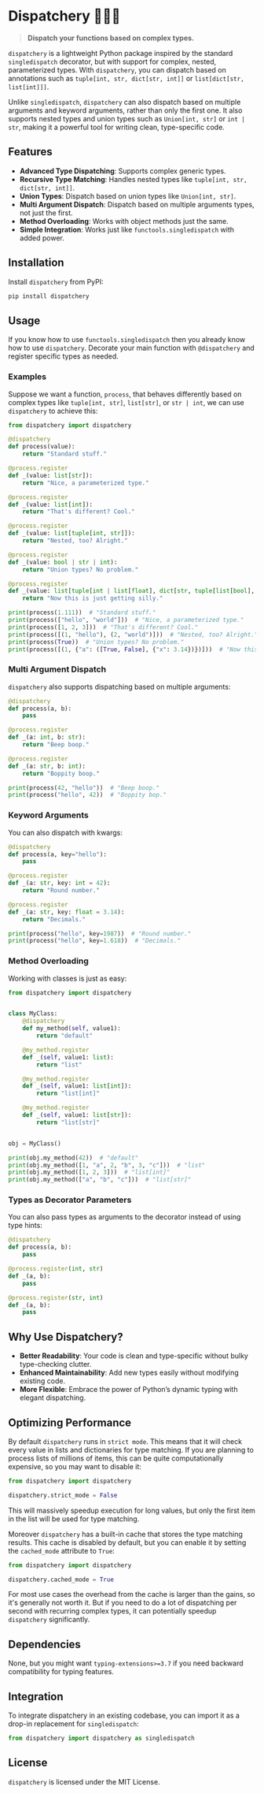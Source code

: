 # Dispatchery 🧙‍♂️✨  
> **Dispatch your functions based on complex types.**

`dispatchery` is a lightweight Python package inspired by the standard `singledispatch` decorator, but with support for complex, nested, parameterized types. With `dispatchery`, you can dispatch based on annotations such as `tuple[int, str, dict[str, int]]` or `list[dict[str, list[int]]]`.

Unlike `singledispatch`, `dispatchery` can also dispatch based on multiple arguments and keyword arguments, rather than only the first one. It also supports nested types and union types such as `Union[int, str]` or `int | str`, making it a powerful tool for writing clean, type-specific code.

## Features

- **Advanced Type Dispatching**: Supports complex generic types.
- **Recursive Type Matching**: Handles nested types like `tuple[int, str, dict[str, int]]`.
- **Union Types**: Dispatch based on union types like `Union[int, str]`.
- **Multi Argument Dispatch**: Dispatch based on multiple arguments types, not just the first.
- **Method Overloading**: Works with object methods just the same.
- **Simple Integration**: Works just like `functools.singledispatch` with added power.

## Installation

Install `dispatchery` from PyPI:

```bash
pip install dispatchery
```

## Usage

If you know how to use `functools.singledispatch` then you already know how to use `dispatchery`. Decorate your main function with `@dispatchery` and register specific types as needed.

### Examples

Suppose we want a function, `process`, that behaves differently based on complex types like `tuple[int, str]`, `list[str]`, or `str | int`, we can use `dispatchery` to achieve this:

```python
from dispatchery import dispatchery

@dispatchery
def process(value):
    return "Standard stuff."

@process.register
def _(value: list[str]):
    return "Nice, a parameterized type."

@process.register
def _(value: list[int]):
    return "That's different? Cool."

@process.register
def _(value: list[tuple[int, str]]):
    return "Nested, too? Alright."

@process.register
def _(value: bool | str | int):
    return "Union types? No problem."

@process.register
def _(value: list[tuple[int | list[float], dict[str, tuple[list[bool], dict[str, float | str]]]]]):
    return "Now this is just getting silly."

print(process(1.111))  # "Standard stuff."
print(process(["hello", "world"]))  # "Nice, a parameterized type."
print(process([1, 2, 3]))  # "That's different? Cool."
print(process([(1, "hello"), (2, "world")]))  # "Nested, too? Alright."
print(process(True))  # "Union types? No problem."
print(process([(1, {"a": ([True, False], {"x": 3.14})})]))  # "Now this is just getting silly."
```

### Multi Argument Dispatch

`dispatchery` also supports dispatching based on multiple arguments:

```python
@dispatchery
def process(a, b):
    pass

@process.register
def _(a: int, b: str):
    return "Beep boop."

@process.register
def _(a: str, b: int):
    return "Boppity boop."

print(process(42, "hello"))  # "Beep boop."
print(process("hello", 42))  # "Boppity bop."
```

### Keyword Arguments

You can also dispatch with kwargs:

```python
@dispatchery
def process(a, key="hello"):
    pass

@process.register
def _(a: str, key: int = 42):
    return "Round number."

@process.register
def _(a: str, key: float = 3.14):
    return "Decimals."

print(process("hello", key=1987))  # "Round number."
print(process("hello", key=1.618))  # "Decimals."
```

### Method Overloading

Working with classes is just as easy:

```python
from dispatchery import dispatchery


class MyClass:
    @dispatchery
    def my_method(self, value1):
        return "default"

    @my_method.register
    def _(self, value1: list):
        return "list"

    @my_method.register
    def _(self, value1: list[int]):
        return "list[int]"

    @my_method.register
    def _(self, value1: list[str]):
        return "list[str]"


obj = MyClass()

print(obj.my_method(42))  # "default"
print(obj.my_method([1, "a", 2, "b", 3, "c"]))  # "list"
print(obj.my_method([1, 2, 3]))  # "list[int]"
print(obj.my_method(["a", "b", "c"]))  # "list[str]"
```

### Types as Decorator Parameters

You can also pass types as arguments to the decorator instead of using type hints:

```python
@dispatchery
def process(a, b):
    pass

@process.register(int, str)
def _(a, b):
    pass

@process.register(str, int)
def _(a, b):
    pass
```

## Why Use Dispatchery?

- **Better Readability**: Your code is clean and type-specific without bulky type-checking clutter.
- **Enhanced Maintainability**: Add new types easily without modifying existing code.
- **More Flexible**: Embrace the power of Python’s dynamic typing with elegant dispatching.

## Optimizing Performance

By default `dispatchery` runs in `strict mode`. This means that it will check every value in lists and dictionaries for type matching. If you are planning to process lists of millions of items, this can be quite computationally expensive, so you may want to disable it:

```python
from dispatchery import dispatchery

dispatchery.strict_mode = False
```

This will massively speedup execution for long values, but only the first item in the list will be used for type matching.

Moreover `dispatchery` has a built-in cache that stores the type matching results. This cache is disabled by default, but you can enable it by setting the `cached_mode` attribute to `True`:

```python
from dispatchery import dispatchery

dispatchery.cached_mode = True
```

For most use cases the overhead from the cache is larger than the gains, so it's generally not worth it. But if you need to do a lot of dispatching per second with recurring complex types, it can potentially speedup `dispatchery` significantly.

## Dependencies

None, but you might want `typing-extensions>=3.7` if you need backward compatibility for typing features.

## Integration

To integrate dispatchery in an existing codebase, you can import it as a drop-in replacement for `singledispatch`:

```python
from dispatchery import dispatchery as singledispatch
```

## License

`dispatchery` is licensed under the MIT License.

